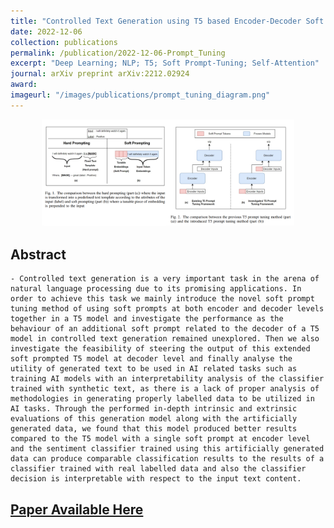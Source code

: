 ```yaml
---
title: "Controlled Text Generation using T5 based Encoder-Decoder Soft Prompt Tuning and Analysis of the Utility of Generated Text in AI"
date: 2022-12-06
collection: publications
permalink: /publication/2022-12-06-Prompt_Tuning
excerpt: "Deep Learning; NLP; T5; Soft Prompt-Tuning; Self-Attention"
journal: arXiv preprint arXiv:2212.02924
award: 
imageurl: "/images/publications/prompt_tuning_diagram.png"
---
```

<center><img src="/images/publications/prompt_tuning_diagram.png" alt="Prompt Tuning Pipeline" style="width:80%;"></center>

## Abstract

	- Controlled text generation is a very important task in the arena of natural language processing due to its promising applications. In order to achieve this task we mainly introduce the novel soft prompt tuning method of using soft prompts at both encoder and decoder levels together in a T5 model and investigate the performance as the behaviour of an additional soft prompt related to the decoder of a T5 model in controlled text generation remained unexplored. Then we also investigate the feasibility of steering the output of this extended soft prompted T5 model at decoder level and finally analyse the utility of generated text to be used in AI related tasks such as training AI models with an interpretability analysis of the classifier trained with synthetic text, as there is a lack of proper analysis of methodologies in generating properly labelled data to be utilized in AI tasks. Through the performed in-depth intrinsic and extrinsic evaluations of this generation model along with the artificially generated data, we found that this model produced better results compared to the T5 model with a single soft prompt at encoder level and the sentiment classifier trained using this artificially generated data can produce comparable classification results to the results of a classifier trained with real labelled data and also the classifier decision is interpretable with respect to the input text content.
	
## [Paper Available Here](https://arxiv.org/pdf/2212.02924)